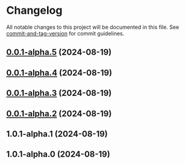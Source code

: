# Changelog

All notable changes to this project will be documented in this file. See [commit-and-tag-version](https://github.com/absolute-version/commit-and-tag-version) for commit guidelines.

## [0.0.1-alpha.5](https://github.com/JetBrains/youtrack-apps/compare/v0.0.1-alpha.4...v0.0.1-alpha.5) (2024-08-19)

## [0.0.1-alpha.4](https://github.com/JetBrains/youtrack-apps/compare/v0.0.1-alpha.3...v0.0.1-alpha.4) (2024-08-19)

## [0.0.1-alpha.3](https://github.com/JetBrains/youtrack-apps/compare/v0.0.1-alpha.2...v0.0.1-alpha.3) (2024-08-19)

## [0.0.1-alpha.2](https://github.com/JetBrains/youtrack-apps/compare/v1.0.1-alpha.1...v0.0.1-alpha.2) (2024-08-19)

## 1.0.1-alpha.1 (2024-08-19)

## 1.0.1-alpha.0 (2024-08-19)
